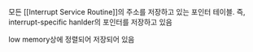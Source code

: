 모든 [[Interrupt Service Routine]]의 주소를 저장하고 있는 포인터 테이블. 즉, interrupt-specific hanlder의 포인터를 저장하고 있음

low memory상에 정렬되어 저장되어 있음